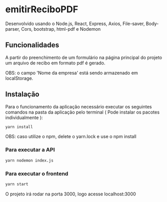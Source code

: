 # emitirReciboPDF

Desenvolvido usando o Node.js, React, Express, Axios, File-saver, Body-parser, Cors, bootstrap, html-pdf e Nodemon

## Funcionalidades

A partir do preenchimento de um formulário na página principal do projeto um arquivo de recibo em formato pdf é gerado.

OBS: o campo 'Nome da empresa' está sendo armazenado em localStorage.

## Instalação

Para o funcionamento da aplicação necessário executar os seguintes comandos na pasta da aplicação pelo terminal ( Pode instalar os pacotes individualmente ):

```bash
yarn install
```
OBS: caso utilize o npm, delete o yarn.lock e use o npm install

### Para executar a API
```bash
yarn nodemon index.js
```

### Para executar o frontend
```bash
yarn start
```

O projeto irá rodar na porta 3000, logo acesse localhost:3000

